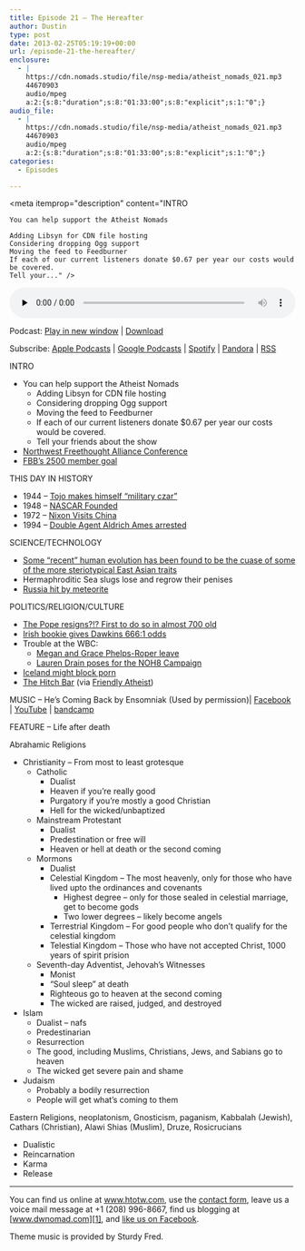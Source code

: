 ```yaml
---
title: Episode 21 – The Hereafter
author: Dustin
type: post
date: 2013-02-25T05:19:19+00:00
url: /episode-21-the-hereafter/
enclosure:
  - |
    https://cdn.nomads.studio/file/nsp-media/atheist_nomads_021.mp3
    44670903
    audio/mpeg
    a:2:{s:8:"duration";s:8:"01:33:00";s:8:"explicit";s:1:"0";}
audio_file:
  - |
    https://cdn.nomads.studio/file/nsp-media/atheist_nomads_021.mp3
    44670903
    audio/mpeg
    a:2:{s:8:"duration";s:8:"01:33:00";s:8:"explicit";s:1:"0";}
categories:
  - Episodes

---
```

<div itemscope itemtype="http://schema.org/AudioObject">
  <meta itemprop="name" content="Episode 21 – The Hereafter" />
  
  <meta itemprop="uploadDate" content="2013-02-24T22:19:19-07:00" />
  
  <meta itemprop="encodingFormat" content="audio/mpeg" />
  
  <meta itemprop="duration" content="PT1H33M00S" />
  
  <meta itemprop="description" content="INTRO

 	You can help support the Atheist Nomads

 	Adding Libsyn for CDN file hosting
 	Considering dropping Ogg support
 	Moving the feed to Feedburner
 	If each of our current listeners donate $0.67 per year our costs would be covered.
 	Tell your..." />
  
  <meta itemprop="contentUrl" content="https://dts.podtrac.com/redirect.mp3/cdn.nomads.studio/file/nsp-media/atheist_nomads_021.mp3" />
  
  <meta itemprop="contentSize" content="42.6" />
  </p> 
  
  <div class="powerpress_player" id="powerpress_player_8276">
    <audio class="wp-audio-shortcode" id="audio-5217-20" preload="none" style="width: 100%;" controls="controls"><source type="audio/mpeg" src="https://dts.podtrac.com/redirect.mp3/cdn.nomads.studio/file/nsp-media/atheist_nomads_021.mp3?_=20" /><a href="https://dts.podtrac.com/redirect.mp3/cdn.nomads.studio/file/nsp-media/atheist_nomads_021.mp3">https://dts.podtrac.com/redirect.mp3/cdn.nomads.studio/file/nsp-media/atheist_nomads_021.mp3</a></audio>
  </div>
</div>

<p class="powerpress_links powerpress_links_mp3">
  Podcast: <a href="https://dts.podtrac.com/redirect.mp3/cdn.nomads.studio/file/nsp-media/atheist_nomads_021.mp3" class="powerpress_link_pinw" target="_blank" title="Play in new window" onclick="return powerpress_pinw('https://htotw.com/?powerpress_pinw=5217-podcast');" rel="nofollow">Play in new window</a> | <a href="https://dts.podtrac.com/redirect.mp3/cdn.nomads.studio/file/nsp-media/atheist_nomads_021.mp3" class="powerpress_link_d" title="Download" rel="nofollow" download="atheist_nomads_021.mp3">Download</a>
</p>

<p class="powerpress_links powerpress_subscribe_links">
  Subscribe: <a href="https://podcasts.apple.com/us/podcast/humanists-take-on-the-world/id530050098?mt=2&ls=1" class="powerpress_link_subscribe powerpress_link_subscribe_itunes" target="_blank" title="Subscribe on Apple Podcasts" rel="nofollow">Apple Podcasts</a> | <a href="https://www.google.com/podcasts?feed=aHR0cDovL2F0aGVpc3Rub21hZHMubGlic3luLmNvbS9yc3M%3D" class="powerpress_link_subscribe powerpress_link_subscribe_googleplay" target="_blank" title="Subscribe on Google Podcasts" rel="nofollow">Google Podcasts</a> | <a href="https://open.spotify.com/show/3LzK2xZGike6Tc1GEMtMbr?si=LieN9SNuTpq96smuaUsH8A" class="powerpress_link_subscribe powerpress_link_subscribe_spotify" target="_blank" title="Subscribe on Spotify" rel="nofollow">Spotify</a> | <a href="https://www.pandora.com/podcast/atheist-nomads/PC:10122?corr=62071012&part=ug" class="powerpress_link_subscribe powerpress_link_subscribe_pandora" target="_blank" title="Subscribe on Pandora" rel="nofollow">Pandora</a> | <a href="https://htotw.com/feed/podcast/" class="powerpress_link_subscribe powerpress_link_subscribe_rss" target="_blank" title="Subscribe via RSS" rel="nofollow">RSS</a>
</p>

INTRO

  * You can help support the Atheist Nomads 
      * Adding Libsyn for CDN file hosting
      * Considering dropping Ogg support
      * Moving the feed to Feedburner
      * If each of our current listeners donate $0.67 per year our costs would be covered.
      * Tell your friends about the show
  * <a href="http://us6.campaign-archive2.com/?u=a252dcfdcee1993273914080f&id=daf426d43d&e=c6a8e643ea" target="_blank" rel="noopener">Northwest Freethought Alliance Conference</a>
  * <a href="http://foundationbeyondbelief.org/" target="_blank" rel="noopener">FBB’s 2500 member goal</a>

THIS DAY IN HISTORY

  * 1944 &#8211; <a href="http://www.history.com/this-day-in-history/tojo-makes-himself-military-czar" target="_blank" rel="noopener">Tojo makes himself &#8220;military czar”</a>
  * 1948 &#8211; <a href="http://www.history.com/this-day-in-history/nascar-founded" target="_blank" rel="noopener">NASCAR Founded</a>
  * 1972 &#8211; <a href="http://www.history.com/this-day-in-history/nixon-arrives-in-china-for-talks" target="_blank" rel="noopener">Nixon Visits China</a>
  * 1994 &#8211; <a href="http://www.history.com/this-day-in-history/double-agent-aldrich-ames-is-arrested" target="_blank" rel="noopener">Double Agent Aldrich Ames arrested</a>

SCIENCE/TECHNOLOGY

  * <a href="http://www.nytimes.com/2013/02/15/science/studying-recent-human-evolution-at-the-genetic-level.html?_r=0" target="_blank" rel="noopener">Some “recent” human evolution has been found to be the cuase of some of the more steriotypical East Asian traits</a>
  * <a target="_blank" rel="noopener">Hermaphroditic Sea slugs lose and regrow their penises</a>
  * <a href="http://www.cbsnews.com/8301-202_162-57569551/pieces-from-at-least-one-meteorite-fall-in-russia-officials-say/" target="_blank" rel="noopener">Russia hit by meteorite</a>

POLITICS/RELIGION/CULTURE

  * <a href="http://www.reuters.com/article/2013/02/11/us-pope-resigns-idUSBRE91A0BH20130211" target="_blank" rel="noopener">The Pope resigns?!? First to do so in almost 700 old</a>
  * <a href="http://www.patheos.com/blogs/friendlyatheist/2013/02/12/online-betting-website-offers-6661-odds-on-richard-dawkins-becoming-the-next-pope/" target="_blank" rel="noopener">Irish bookie gives Dawkins 666:1 odds</a>
  * Trouble at the WBC: 
      * <a href="https://medium.com/turning-points/83d2ef8ba4f5" target="_blank" rel="noopener">Megan and Grace Phelps-Roper leave</a>
      * <a href="http://www.noh8campaign.com/article/former-wbc-member-speaks-out" target="_blank" rel="noopener">Lauren Drain poses for the NOH8 Campaign</a>
  * <a href="http://news.cnet.com/8301-1023_3-57569538-93/iceland-works-to-block-internet-porn/" target="_blank" rel="noopener">Iceland might block porn</a>
  * <a href="http://www.blogto.com/bars/hitch-bar-toronto" target="_blank" rel="noopener">The Hitch Bar</a> (via <a href="http://www.patheos.com/blogs/friendlyatheist/2013/02/12/a-new-toronto-bar-is-named-after-christopher-hitchens/" target="_blank" rel="noopener">Friendly Atheist</a>)

MUSIC &#8211; He’s Coming Back by Ensomniak (Used by permission)| <a href="https://www.facebook.com/ensomniak" target="_blank" rel="noopener">Facebook</a> | <a href="http://www.youtube.com/Ensomniak1" target="_blank" rel="noopener">YouTube</a> | <a href="http://ensomniak.bandcamp.com/" target="_blank" rel="noopener">bandcamp</a>

FEATURE &#8211; Life after death

Abrahamic Religions

  * Christianity &#8211; From most to least grotesque 
      * Catholic 
          * Dualist
          * Heaven if you’re really good
          * Purgatory if you’re mostly a good Christian
          * Hell for the wicked/unbaptized
      * Mainstream Protestant 
          * Dualist
          * Predestination or free will
          * Heaven or hell at death or the second coming
      * Mormons 
          * Dualist
          * Celestial Kingdom &#8211; The most heavenly, only for those who have lived upto the ordinances and covenants 
              * Highest degree &#8211; only for those sealed in celestial marriage, get to become gods
              * Two lower degrees &#8211; likely become angels
          * Terrestrial Kingdom &#8211; For good people who don’t qualify for the celestial kingdom
          * Telestial Kingdom &#8211; Those who have not accepted Christ, 1000 years of spirit prision
      * Seventh-day Adventist, Jehovah’s Witnesses 
          * Monist
          * “Soul sleep” at death
          * Righteous go to heaven at the second coming
          * The wicked are raised, judged, and destroyed
  * Islam 
      * Dualist &#8211; nafs
      * Predestinarian
      * Resurrection
      * The good, including Muslims, Christians, Jews, and Sabians go to heaven
      * The wicked get severe pain and shame
  * Judaism 
      * Probably a bodily resurrection
      * People will get what’s coming to them

Eastern Religions, neoplatonism, Gnosticism, paganism, Kabbalah (Jewish), Cathars (Christian), Alawi Shias (Muslim), Druze, Rosicrucians

  * Dualistic
  * Reincarnation
  * Karma
  * Release

<hr width="500" />

You can find us online at <a href="https://www.htotw.com/" target="_blank" rel="noopener">www.htotw.com</a>, use the [contact form](https://htotw.com/contact), leave us a voice mail message at +1 (208) 996-8667, find us blogging at [www.dwnomad.com][1], and <a href="https://htotw.com/facebook" target="_blank" rel="noopener">like us on Facebook</a>.

Theme music is provided by Sturdy Fred.

 [1]: http://www.dwnomad.com/